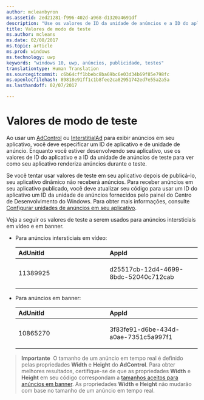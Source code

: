 ```yaml
---
author: mcleanbyron
ms.assetid: 2ed21281-f996-402d-a968-d1320a4691df
description: "Use os valores de ID da unidade de anúncios e a ID do aplicativo de teste deste artigo para ver como seu aplicativo renderiza anúncios durante o teste."
title: Valores de modo de teste
ms.author: mcleans
ms.date: 02/08/2017
ms.topic: article
ms.prod: windows
ms.technology: uwp
keywords: "windows 10, uwp, anúncios, publicidade, testes"
translationtype: Human Translation
ms.sourcegitcommit: c6b64cff1bbebc8ba69bc6e03d34b69f85e798fc
ms.openlocfilehash: 89818e91ff1c1b8fee2ca82951742ed7e55a2a5a
ms.lasthandoff: 02/07/2017

---
```


# <a name="test-mode-values"></a>Valores de modo de teste

Ao usar um [AdControl](https://msdn.microsoft.com/library/windows/apps/microsoft.advertising.winrt.ui.adcontrol.aspx) ou [InterstitialAd](https://msdn.microsoft.com/library/windows/apps/microsoft.advertising.winrt.ui.interstitialad.aspx) para exibir anúncios em seu aplicativo, você deve especificar um ID de aplicativo e de unidade de anúncio. Enquanto você estiver desenvolvendo seu aplicativo, use os valores de ID do aplicativo e a ID da unidade de anúncios de teste para ver como seu aplicativo renderiza anúncios durante o teste.


Se você tentar usar valores de teste em seu aplicativo depois de publicá-lo, seu aplicativo dinâmico não receberá anúncios. Para receber anúncios em seu aplicativo publicado, você deve atualizar seu código para usar um ID do aplicativo um ID da unidade de anúncios fornecidos pelo painel do Centro de Desenvolvimento do Windows. Para obter mais informações, consulte [Configurar unidades de anúncios em seu aplicativo](set-up-ad-units-in-your-app.md).
 
Veja a seguir os valores de teste a serem usados para anúncios intersticiais em vídeo e em banner.

* Para anúncios intersticiais em vídeo:

    <table>
    <colgroup>
    <col width="50%" />
    <col width="50%" />
    </colgroup>
    <thead>
    <tr class="header">
    <th align="left">AdUnitId</th>
    <th align="left">AppId</th>
    </tr>
    </thead>
    <tbody>
    <tr class="odd">
    <td align="left"><p>11389925</p></td>
    <td align="left"><p>d25517cb-12d4-4699-8bdc-52040c712cab</p></td>
    </tr>
    </tbody>
    </table>

     
* Para anúncios em banner:

    <table>
    <colgroup>
    <col width="50%" />
    <col width="50%" />
    </colgroup>
    <thead>
    <tr class="header">
    <th align="left">AdUnitId</th>
    <th align="left">AppId</th>
    </tr>
    </thead>
    <tbody>
    <tr class="odd">
    <td align="left"><p>10865270</p></td>
    <td align="left"><p>3f83fe91-d6be-434d-a0ae-7351c5a997f1</p></td>
    </tr>
    </tbody>
    </table>


> **Importante**&nbsp;&nbsp;O tamanho de um anúncio em tempo real é definido pelas propriedades **Width** e **Height** do **AdControl**. Para obter melhores resultados, certifique-se de que as propriedades **Width** e **Height** em seu código correspondam a [tamanhos aceitos para anúncios em banner](supported-ad-sizes-for-banner-ads.md). As propriedades **Width** e **Height** não mudarão com base no tamanho de um anúncio em tempo real.



 

 

